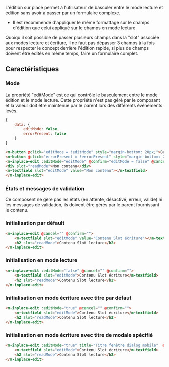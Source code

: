 L'édition sur place permet à l'utilisateur de basculer entre le mode lecture et édition sans avoir à passer par un formulaire complexe.

<modul-do>
    <ul>
        <li>Il est recommendé d'appliquer le même formattage sur le champs d'édition que celui appliqué sur le champs en mode lecture</li>
    </ul>
</modul-do>

<modul-dont>
    <p>Quoiqu'il soit possible de passer plusieurs champs dans la "slot" associée aux modes lecture et écriture, il ne faut pas dépasser 3 champs à la fois pour respecter le concept derrière l'édition rapide, si plus de champs doivent être édités en même temps, faire un formulaire complet.</p>
</modul-dont>

## Caractéristiques

### Mode
La propriété "editMode" est ce qui contrôle le basculement entre le mode édition et le mode lecture. Cette propriété n'est pas géré par le composant et la valeur doit être maintenue par le parent lors des différents événements levés.

<modul-demo>

```javascript
{
    data: {
        editMode: false,
        errorPresent: false
    }
}
```

```html
<m-button @click="editMode = !editMode" style="margin-bottom: 20px;">Basculer mode lecture/écriture</m-button>
<m-button @click="errorPresent = !errorPresent" style="margin-bottom: 20px;">Basculer mode erreur/sans erreur</m-button>
<m-inplace-edit :editMode="editMode" @confirm="editMode = false" @cancel="editMode = false">
<div slot="readMode">Mon contenu</div>
<m-textfield slot="editMode" value="Mon contenu"></m-textfield>
</m-inplace-edit>
```

</modul-demo>

### États et messages de validation
Ce composent ne gère pas les états (en attente, désactivé, erreur, valide) ni les messages de validation, ils doivent être gérés par le parent fournissant le contenu.

### Initialisation par défault
<modul-demo>

```html
<m-inplace-edit @cancel="" @confirm="">
    <m-textfield slot="editMode" value="Contenu Slot écriture"></m-textfield>
    <h2 slot="readMode">Contenu Slot lecture</h2>
</m-inplace-edit>
```

</modul-demo>

### Initialisation en mode lecture
<modul-demo>

```html
<m-inplace-edit :editMode="false" @cancel="" @confirm="">
    <m-textfield slot="editMode">Contenu Slot écriture</m-textfield>
    <h2 slot="readMode">Contenu Slot lecture</h2>
</m-inplace-edit>
```

</modul-demo>

### Initialisation en mode écriture avec titre par défaut
<modul-demo>

```html
<m-inplace-edit :editMode="true" @cancel="" @confirm="">
    <m-textfield slot="editMode">Contenu Slot écriture</m-textfield>
    <h2 slot="readMode">Contenu Slot lecture</h2>
</m-inplace-edit>
```

</modul-demo>

### Initialisation en mode écriture avec titre de modale spécifié
<modul-demo>

```html
<m-inplace-edit :editMode="true" title="Titre fenêtre dialog mobile"  @cancel="" @confirm="">
    <m-textfield slot="editMode">Contenu Slot écriture</m-textfield>
    <h2 slot="readMode">Contenu Slot lecture</h2>
</m-inplace-edit>
```

</modul-demo>